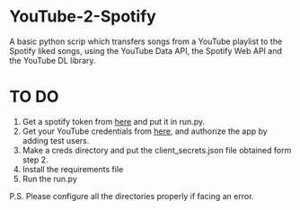 # YouTube-2-Spotify

A basic python scrip which transfers songs from a YouTube playlist to the Spotify liked songs, using the YouTube Data API, the Spotify Web API and the YouTube DL library.

# TO DO
1. Get a spotify token from [here](https://developer.spotify.com/console/put-current-user-saved-tracks/) and put it in run.py.
2. Get your YouTube credentials from [here](console.cloud.google.com), and authorize the app by adding test users.
3. Make a creds directory and put the client_secrets.json file obtained form step 2.
4. Install the requirements file
5. Run the run.py

P.S. Please configure all the directories properly if facing an error.
